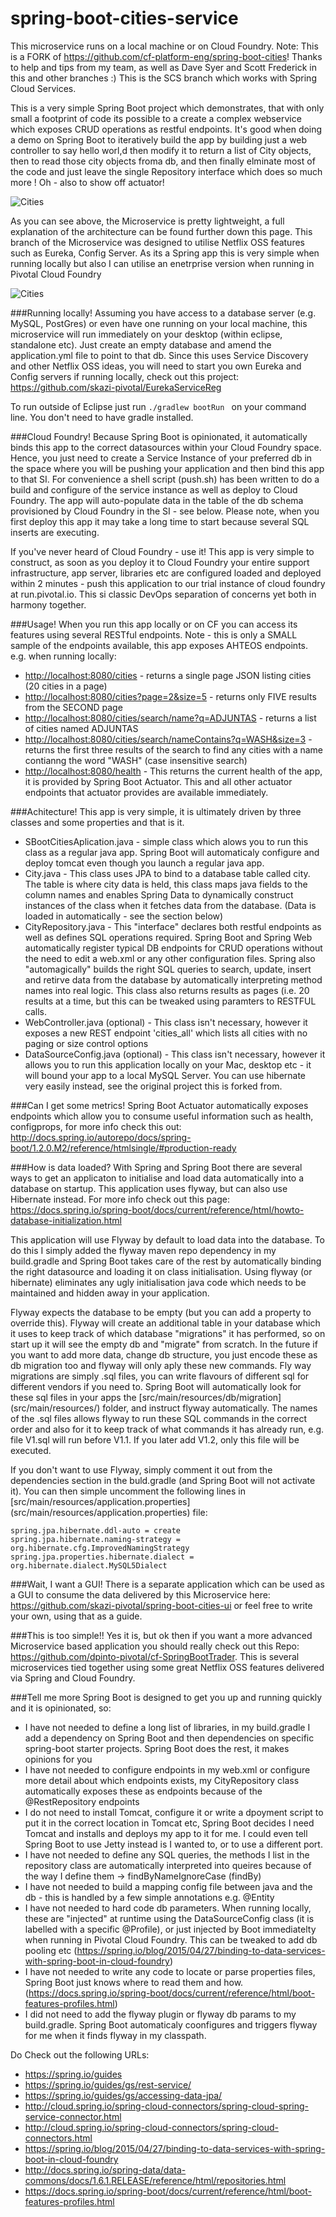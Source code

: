 # spring-boot-cities-service
This microservice runs on a local machine or on Cloud Foundry. Note: This is a FORK of https://github.com/cf-platform-eng/spring-boot-cities! Thanks to help and tips from my team, as well as Dave Syer and Scott Frederick in this and other branches :) This is the SCS branch which works with Spring Cloud Services.

This is a very simple Spring Boot project which demonstrates, that with only small a footprint of code its possible to a create a complex webservice which exposes CRUD operations as restful endpoints. It's good when doing a demo on Spring Boot to iteratively build the app by building just a web controller to say hello worl,d then modify it to return a list of City objects, then to read those city objects froma db, and then finally elminate most of the code and just leave the single Repository interface which does so much more ! Oh - also to show off actuator!

![Cities](/docs/Arch.png)

As you can see above, the Microservice is pretty lightweight, a full explanation of the architecture can be found further down this page. This branch of the Microservice was designed to utilise Netflix OSS features such as Eureka, Config Server. As its a Spring app this is very simple when running locally but also I can utilise an enetrprise version when running in Pivotal Cloud Foundry

![Cities](/docs/SCS_Arch.png)

###Running locally!
Assuming you have access to a database server (e.g. MySQL, PostGres) or even have one running on your local machine, this microservice will run immediately on your desktop (within eclipse, standalone etc). Just create an empty database and amend the application.yml file to point to that db. Since this uses Service Discovery and other Netflix OSS ideas, you will need to start you own Eureka and Config servers if running locally, check out this project: https://github.com/skazi-pivotal/EurekaServiceReg

To run outside of Eclipse just run 
```./gradlew bootRun ```
on your command line. You don't need to have gradle installed.

###Cloud Foundry!
Because Spring Boot is opinionated, it automatically binds this app to the correct datasources within your Cloud Foundry space. Hence, you just need to create a Service Instance of your preferred db in the space where you will be pushing your application and then bind this app to that SI. For convenience a shell script (push.sh) has been written to do a build and configure of the service instance as well as deploy to Cloud Foundry. The app will auto-populate data in the table of the db schema provisioned by Cloud Foundry in the SI - see below. Please note, when you first deploy this app it may take a long time to start because several SQL inserts are executing.

If you've never heard of Cloud Foundry - use it! This app is very simple to construct, as soon as you deploy it to Cloud Foundry your entire support infrastructure, app server, libraries etc are configured loaded and deployed within 2 minutes - push this application to our trial instance of cloud foundry at run.pivotal.io. This si classic DevOps separation of concerns yet both in harmony together.

###Usage!
When you run this app locally or on CF you can access its features using several RESTful endpoints. Note - this is only a SMALL sample of the endpoints available, this app exposes AHTEOS endpoints. e.g. when running locally:
* <a href="http://localhost:8080/cities" target="_blank">http://localhost:8080/cities</a> - returns a single page JSON listing cities (20 cities in a page)
* <a href="http://localhost:8080/cities?page=2&size=5" target="_blank">http://localhost:8080/cities?page=2&size=5</a> - returns only FIVE results from the SECOND page
* <a href="http://localhost:8080/cities/search/name?q=ADJUNTAS" target="_blank">http://localhost:8080/cities/search/name?q=ADJUNTAS</a> - returns a list of cities named ADJUNTAS
* <a href="http://localhost:8080/cities/search/nameContains?q=WASH&size=3" target="_blank">http://localhost:8080/cities/search/nameContains?q=WASH&size=3</a> - returns the first three results of the search to find any cities with a name contianng the word "WASH" (case insensitive search)
* <a href="http://localhost:8080/health" target="_blank">http://localhost:8080/health</a> - This returns the current health of the app, it is provided by Spring Boot Actuator. This and all other actuator endpoints that actuator provides are available immediately.

###Achitecture!
This app is very simple, it is ultimately driven by three classes and some properties and that is it.
* SBootCitiesAplication.java - simple class which alows you to run this class as a regular java app. Spring Boot will automaticaly configure and deploy tomcat even though you launch a regular java app. 
* City.java - This class uses JPA to bind to a database table called city. The table is where city data is held, this class maps java fields to the column names and enables Spring Data to dynamically construct instances of the class when it fetches data from the database. (Data is loaded in automatically - see the section below)
* CityRepository.java - This "interface" declares both restful endpoints as well as defines SQL operations required. Spring Boot and Spring Web automatically register typical DB endpoints for CRUD operations without the need to edit a web.xml or any other configuration files. Spring also "automagically" builds the right SQL queries to search, update, insert and retirve data from the database by automatically interpreting method names into real logic. This class also returns results as pages (i.e. 20 results at a time, but this can be tweaked using paramters to RESTFUL calls.
* WebController.java (optional) - This class isn't necessary, however it exposes a new REST endpoint 'cities_all' which lists all cities with no paging or size control options
* DataSourceConfig.java (optional) - This class isn't necessary, however it allows you to run this application locally on your Mac, desktop etc - it will bound your app to a local MySQL Server. You can use hibernate very easily instead, see the original project this is forked from.

###Can I get some metrics!
Spring Boot Actuator automatically exposes endpoints which allow you to consume useful information such as health, configprops, for more info check this out: http://docs.spring.io/autorepo/docs/spring-boot/1.2.0.M2/reference/htmlsingle/#production-ready

###How is data loaded?
With Spring and Spring Boot there are several ways to get an applicaton to initialise and load data automatically into a database on startup. This application uses flyway, but can also use Hibernate instead. For more info check out this page: https://docs.spring.io/spring-boot/docs/current/reference/html/howto-database-initialization.html

This application will use Flyway by default to load data into the database. To do this I simply added the flyway maven repo dependency in my build.gradle and Spring Boot takes care of the rest by automatically binding the right datasource and loading it on class initialisation. Using flyway (or hibernate) eliminates any ugly initialisation java code which needs to be maintained and hidden away in your application.

Flyway expects the database to be empty (but you can add a property to override this). Flyway will create an additional table in your database which it uses to keep track of which database "migrations" it has performed, so on start up it will see the empty db and "migrate" from scratch. In the future if you want to add more data, change db structure, you just encode these as db migration too and flyway will only aply these new commands. Fly way migrations are simply .sql files, you can write flavours of different sql for different vendors if you need to. Spring Boot will automatically look for these sql files in your apps the [src/main/resources/db/migration] (src/main/resources/) folder, and instruct flyway automatically. The names of the .sql files allows flyway to run these SQL commands in the correct order and also for it to keep track of what commands it has already run, e.g. file V1.sql will run before V1.1. If you later add V1.2, only this file will be executed.

If you don't want to use Flyway, simply comment it out from the dependencies section in the buld.gradle (and Spring Boot will not activate it). You can then simple uncomment the following lines in [src/main/resources/application.properties] (src/main/resources/application.properties) file:

```
spring.jpa.hibernate.ddl-auto = create
spring.jpa.hibernate.naming-strategy = org.hibernate.cfg.ImprovedNamingStrategy
spring.jpa.properties.hibernate.dialect = org.hibernate.dialect.MySQL5Dialect
```

###Wait, I want a GUI!
There is a separate application which can be used as a GUI to consume the data delivered by this Microservice here: https://github.com/skazi-pivotal/spring-boot-cities-ui or feel free to write your own, using that as a guide.

###This is too simple!!
Yes it is, but ok then if you want a more advanced Microservice based application you should really check out this Repo: https://github.com/dpinto-pivotal/cf-SpringBootTrader. This is several microservices tied together using some great Netflix OSS features delivered via Spring and Cloud Foundry.

###Tell me more
Spring Boot is designed to get you up and running quickly and it is opinionated, so:

* I have not needed to define a long list of libraries, in my build.gradle I add a dependency on Spring Boot and then dependencies on specific spring-boot starter projects. Spring Boot does the rest, it makes opinions for you
* I have not needed to configure endpoints in my web.xml or configure more detail about which endpoints exists, my CityRepository class automatically exposes these as endpoints because of the @RestRepository endpoints
* I do not need to install Tomcat,  configure it or write a dpoyment script to put it in the correct location in Tomcat etc, Spring Boot decides I need Tomcat and installs and deploys my app to it for me. I could even tell Spring Boot to use Jetty instead is I wanted to, or to use a different port.
* I have not needed to define any SQL queries, the methods I list in the repository class are automatically interpreted into queires because of the way I define them -> findByNameIgnoreCase (findBy<field in my entityy><type of find>)
* I have not needed to build a mapping config file between java and the db - this is handled by a few simple annotations e.g. @Entity
* I have not needed to hard code db parameters. When running locally, these are "injected" at runtime using the DataSourceConfig class (it is labelled with a specific @Profile), or just injected by Boot immediatelty when running in Pivotal Cloud Foundry. This can be tweaked to add db pooling etc (https://spring.io/blog/2015/04/27/binding-to-data-services-with-spring-boot-in-cloud-foundry)
* I have not needed to write any code to locate or parse properties files, Spring Boot just knows where to read them and how. (https://docs.spring.io/spring-boot/docs/current/reference/html/boot-features-profiles.html)
* I did not need to add the flyway plugin or flyway db params to my build.gradle. Spring Boot automaticaly coonfigures and triggers flyway for me when it finds flyway in my classpath.

Do Check out the following URLs:
* https://spring.io/guides
* https://spring.io/guides/gs/rest-service/
* https://spring.io/guides/gs/accessing-data-jpa/
* http://cloud.spring.io/spring-cloud-connectors/spring-cloud-spring-service-connector.html
* http://cloud.spring.io/spring-cloud-connectors/spring-cloud-connectors.html
* https://spring.io/blog/2015/04/27/binding-to-data-services-with-spring-boot-in-cloud-foundry
* http://docs.spring.io/spring-data/data-commons/docs/1.6.1.RELEASE/reference/html/repositories.html
* https://docs.spring.io/spring-boot/docs/current/reference/html/boot-features-profiles.html

